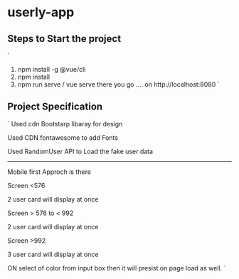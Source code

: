 # userly-app

## Steps to Start the project

`

1. npm install -g @vue/cli
2. npm install
3. npm run serve / vue serve
   there you go .... on http://localhost:8080
   `

## Project Specification

`
Used cdn Bootstarp libaray for design

Used CDN fontawesome to add Fonts

Used RandomUser API to Load the fake user data

---

Mobile first Approch is there

Screen <576

2 user card will display at once

Screen > 576 to < 992

2 user card will display at once

Screen >992

3 user card will display at once

ON select of color from input box then it will presist on page load as well.
`
